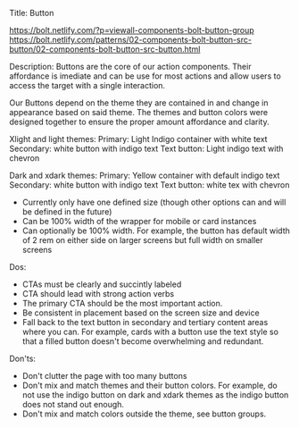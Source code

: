Title: Button

https://bolt.netlify.com/?p=viewall-components-bolt-button-group
https://bolt.netlify.com/patterns/02-components-bolt-button-src-button/02-components-bolt-button-src-button.html

Description:
Buttons are the core of our action components. Their affordance is imediate and can be use for most actions and allow users to access the target with a single interaction. 

Our Buttons depend on the theme they are contained in and change in appearance based on said theme. The themes and button colors were designed together to ensure the proper amount affordance and clarity.

Xlight and light themes:
Primary: Light Indigo container with white text
Secondary: white button with indigo text
Text button: Light indigo text with chevron

Dark and xdark themes:
Primary: Yellow container with default indigo text
Secondary: white button with indigo text
Text button: white tex with chevron

* Currently only have one defined size (though other options can and will be defined in the future)
* Can be 100% width of the wrapper for mobile or card instances
* Can optionally be 100% width. For example, the button has default width of 2 rem on either side on larger screens but full width on smaller screens

Dos:
* CTAs must be clearly and succintly labeled
* CTA should lead with strong action verbs
* The primary CTA should be the most important action. 
* Be consistent in placement based on the screen size and device
* Fall back to the text button in secondary and tertiary content areas where you can. For example, cards with a button use the text style so that a filled button doesn't become overwhelming and redundant. 

Don'ts:
* Don't clutter the page with too many buttons
* Don't mix and match themes and their button colors. For example, do not use the indigo button on dark and xdark themes as the indigo button does not stand out enough.
* Don't mix and match colors outside the theme, see button groups. 
